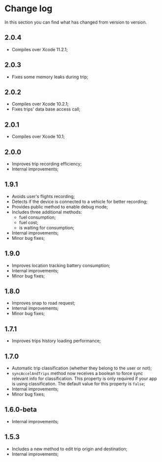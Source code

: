 # Change log

In this section you can find what has changed from version to version.

## 2.0.4

- Compiles over Xcode 11.2.1;

## 2.0.3

- Fixes some memory leaks during trip;

## 2.0.2

- Compiles over Xcode 10.2.1;
- Fixes trips' data base access call;

## 2.0.1

- Compiles over Xcode 10.1;

## 2.0.0

- Improves trip recording efficiency;
- Internal improvements;
  
## 1.9.1

  - Avoids user's flights recording;
  - Detects if the device is connected to a vehicle for better recording;
  - Provides public method to enable debug mode;
  - Includes three additional methods:
    - fuel consumption;
    - fuel cost;
    - is waiting for consumption;
  - Internal improvements;
- Minor bug fixes;
  
## 1.9.0

  - Improves location tracking battery consumption;
  - Internal improvements;
- Minor bug fixes;
  
## 1.8.0

  - Improves snap to road request;
  - Internal improvements;
- Minor bug fixes;
  
## 1.7.1

- Improves trips history loading performance;
  
## 1.7.0

  - Automatic trip classification (whether they belong to the user or not);
  - `syncAccelAndTrips` method now receives a boolean to force sync relevant info for classification. This property is only required if your app is using classification. The default value for this property is `false`;
  - Internal improvements;
- Minor bug fixes;
  
## 1.6.0-beta

- Internal improvements;
  
## 1.5.3

  - Includes a new method to edit trip origin and destination;
  - Internal improvements;
